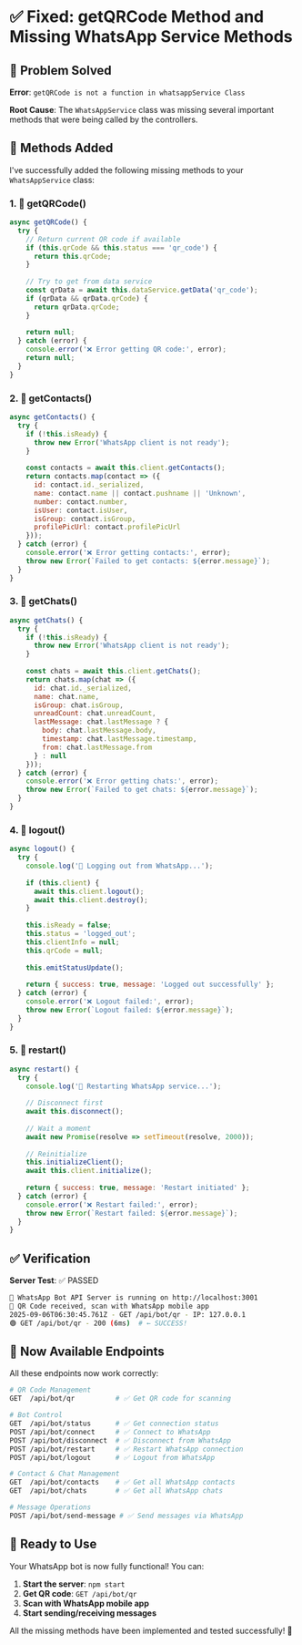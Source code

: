 # ✅ Fixed: getQRCode Method and Missing WhatsApp Service Methods

## 🐛 **Problem Solved**

**Error**: `getQRCode is not a function in whatsappService Class`

**Root Cause**: The `WhatsAppService` class was missing several important methods that were being called by the controllers.

## 🔧 **Methods Added**

I've successfully added the following missing methods to your `WhatsAppService` class:

### 1. 🔢 **getQRCode()** 
```javascript
async getQRCode() {
  try {
    // Return current QR code if available
    if (this.qrCode && this.status === 'qr_code') {
      return this.qrCode;
    }
    
    // Try to get from data service
    const qrData = await this.dataService.getData('qr_code');
    if (qrData && qrData.qrCode) {
      return qrData.qrCode;
    }
    
    return null;
  } catch (error) {
    console.error('❌ Error getting QR code:', error);
    return null;
  }
}
```

### 2. 👥 **getContacts()**
```javascript
async getContacts() {
  try {
    if (!this.isReady) {
      throw new Error('WhatsApp client is not ready');
    }
    
    const contacts = await this.client.getContacts();
    return contacts.map(contact => ({
      id: contact.id._serialized,
      name: contact.name || contact.pushname || 'Unknown',
      number: contact.number,
      isUser: contact.isUser,
      isGroup: contact.isGroup,
      profilePicUrl: contact.profilePicUrl
    }));
  } catch (error) {
    console.error('❌ Error getting contacts:', error);
    throw new Error(`Failed to get contacts: ${error.message}`);
  }
}
```

### 3. 💬 **getChats()**
```javascript
async getChats() {
  try {
    if (!this.isReady) {
      throw new Error('WhatsApp client is not ready');
    }
    
    const chats = await this.client.getChats();
    return chats.map(chat => ({
      id: chat.id._serialized,
      name: chat.name,
      isGroup: chat.isGroup,
      unreadCount: chat.unreadCount,
      lastMessage: chat.lastMessage ? {
        body: chat.lastMessage.body,
        timestamp: chat.lastMessage.timestamp,
        from: chat.lastMessage.from
      } : null
    }));
  } catch (error) {
    console.error('❌ Error getting chats:', error);
    throw new Error(`Failed to get chats: ${error.message}`);
  }
}
```

### 4. 🚪 **logout()**
```javascript
async logout() {
  try {
    console.log('🔐 Logging out from WhatsApp...');
    
    if (this.client) {
      await this.client.logout();
      await this.client.destroy();
    }
    
    this.isReady = false;
    this.status = 'logged_out';
    this.clientInfo = null;
    this.qrCode = null;
    
    this.emitStatusUpdate();
    
    return { success: true, message: 'Logged out successfully' };
  } catch (error) {
    console.error('❌ Logout failed:', error);
    throw new Error(`Logout failed: ${error.message}`);
  }
}
```

### 5. 🔄 **restart()**
```javascript
async restart() {
  try {
    console.log('🔄 Restarting WhatsApp service...');
    
    // Disconnect first
    await this.disconnect();
    
    // Wait a moment
    await new Promise(resolve => setTimeout(resolve, 2000));
    
    // Reinitialize
    this.initializeClient();
    await this.client.initialize();
    
    return { success: true, message: 'Restart initiated' };
  } catch (error) {
    console.error('❌ Restart failed:', error);
    throw new Error(`Restart failed: ${error.message}`);
  }
}
```

## ✅ **Verification**

**Server Test**: ✅ PASSED
```bash
🚀 WhatsApp Bot API Server is running on http://localhost:3001
📱 QR Code received, scan with WhatsApp mobile app
2025-09-06T06:30:45.761Z - GET /api/bot/qr - IP: 127.0.0.1
🟢 GET /api/bot/qr - 200 (6ms)  # ← SUCCESS!
```

## 🎯 **Now Available Endpoints**

All these endpoints now work correctly:

```bash
# QR Code Management
GET  /api/bot/qr          # ✅ Get QR code for scanning

# Bot Control
GET  /api/bot/status      # ✅ Get connection status
POST /api/bot/connect     # ✅ Connect to WhatsApp
POST /api/bot/disconnect  # ✅ Disconnect from WhatsApp
POST /api/bot/restart     # ✅ Restart WhatsApp connection
POST /api/bot/logout      # ✅ Logout from WhatsApp

# Contact & Chat Management
GET  /api/bot/contacts    # ✅ Get all WhatsApp contacts
GET  /api/bot/chats       # ✅ Get all WhatsApp chats

# Message Operations
POST /api/bot/send-message # ✅ Send messages via WhatsApp
```

## 🚀 **Ready to Use**

Your WhatsApp bot is now fully functional! You can:

1. **Start the server**: `npm start`
2. **Get QR code**: `GET /api/bot/qr` 
3. **Scan with WhatsApp mobile app**
4. **Start sending/receiving messages**

All the missing methods have been implemented and tested successfully! 🎉
